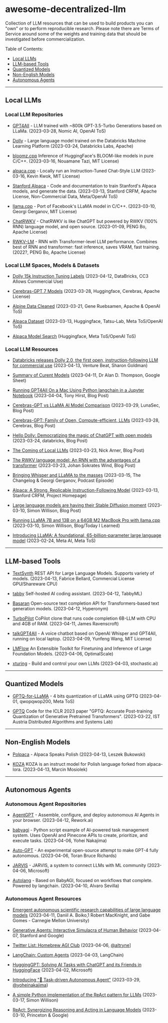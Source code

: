 # awesome-decentralized-llm

Collection of LLM resources that can be used to build products you can "own" or to perform reproducible research. Please note there are Terms of Service around some of the weights and training data that should be investigated before commercialization.

Table of Contents:

- [Local LLMs](#local-llms)
- [LLM-based Tools](#llm-based-tools)
- [Quantized Models](#quantized-models)
- [Non-English Models](#non-english-models)
- [Autonomous Agents](#autonomous-agents)


-----

## Local LLMs

### Local LLM Repositories

- [GPT4All](https://github.com/nomic-ai/gpt4all) -
  LLM trained with ~800k GPT-3.5-Turbo Generations based on LLaMa.
  (2023-03-28, Nomic AI, OpenAI ToS)
 
- [Dolly](https://github.com/databrickslabs/dolly) -
  Large language model trained on the Databricks Machine Learning Platform
  (2023-03-24, Databricks Labs, Apache)
  
- [bloomz.cpp](https://github.com/NouamaneTazi/bloomz.cpp)
  Inference of HuggingFace's BLOOM-like models in pure C/C++.
  (2023-03-16, Nouamane Tazi, MIT License)
  
- [alpaca.cpp](https://github.com/antimatter15/alpaca.cpp) -
  Locally run an Instruction-Tuned Chat-Style LLM
  (2023-03-16, Kevin Kwok, MIT License)

- [Stanford Alpaca](https://github.com/tatsu-lab/stanford_alpaca) -
  Code and documentation to train Stanford's Alpaca models, and generate the data.
  (2023-03-13, Stanford CRFM, Apache License, Non-Commercial Data, Meta/OpenAI ToS)

- [llama.cpp](https://github.com/ggerganov/llama.cpp) -
  Port of Facebook's LLaMA model in C/C++. 
  (2023-03-10, Georgi Gerganov, MIT License)

- [ChatRWKV](https://github.com/BlinkDL/ChatRWKV) -
  ChatRWKV is like ChatGPT but powered by RWKV (100% RNN) language model, and open source.
  (2023-01-09, PENG Bo, Apache License)
  
- [RWKV-LM](https://github.com/BlinkDL/RWKV-LM) -
  RNN with Transformer-level LLM performance. Combines best of RNN and transformer: fast inference, saves VRAM, fast training.
  (2022?, PENG Bo, Apache License)


### Local LLM Spaces, Models & Datasets

- [Dolly 15k Instruction Tuning Labels](https://github.com/databrickslabs/dolly/tree/master/data)
  (2023-04-12, DataBricks, CC3 Allows Commercial Use)
  
- [Cerebras-GPT 7 Models](https://huggingface.co/cerebras)
  (2023-03-28, Huggingface, Cerebras, Apache License)

- [Alpine Data Cleaned](https://github.com/gururise/AlpacaDataCleaned)
  (2023-03-21, Gene Ruebsamen, Apache & OpenAI ToS)

- [Alpaca Dataset](https://huggingface.co/datasets/tatsu-lab/alpaca)
  (2023-03-13, Huggingface, Tatsu-Lab, Meta ToS/OpenAI ToS)
  
- [Alpaca Model Search](https://huggingface.co/models?sort=downloads&search=alpaca)
  (Huggingface, Meta ToS/OpenAI ToS)
  

### Local LLM Resources

- [Databricks releases Dolly 2.0, the first open, instruction-following LLM for commercial use](https://venturebeat-com.cdn.ampproject.org/c/s/venturebeat.com/ai/databricks-releases-dolly-2-0-the-first-open-instruction-following-llm-for-commercial-use/amp/)
  (2023-04-13, Venture Beat, Sharon Goldman)

- [Summary of Curent Models](https://docs.google.com/spreadsheets/d/1O5KVQW1Hx5ZAkcg8AIRjbQLQzx2wVaLl0SqUu-ir9Fs/edit#gid=1158069878)
  (2023-04-11, Dr Alan D. Thompson, Google Sheet)

- [Running GPT4All On a Mac Using Python langchain in a Jupyter Notebook](https://blog.ouseful.info/2023/04/04/running-gpt4all-on-a-mac-using-python-langchain-in-a-jupyter-notebook/)
  (2023-04-04, Tony Hirst, Blog Post)

- [Cerebras-GPT vs LLaMA AI Model Comparison](https://www.lunasec.io/docs/blog/cerebras-gpt-vs-llama-ai-model-comparison/)
  (2023-03-29, LunaSec, Blog Post)

- [Cerebras-GPT: Family of Open, Compute-efficient, LLMs](https://www.cerebras.net/blog/cerebras-gpt-a-family-of-open-compute-efficient-large-language-models/)
  (2023-03-28, Cerebras, Blog Post)

- [Hello Dolly: Democratizing the magic of ChatGPT with open models](https://www.databricks.com/blog/2023/03/24/hello-dolly-democratizing-magic-chatgpt-open-models.html)
  (2023-03-24, databricks, Blog Post)

- [The Coming of Local LLMs](https://nickarner.com/notes/the-coming-of-local-llms-march-23-2023/)
  (2023-03-23, Nick Arner, Blog Post)

- [The RWKV language model: An RNN with the advantages of a transformer](https://johanwind.github.io/2023/03/23/rwkv_overview.html)
  (2023-03-23, Johan Sokrates Wind, Blog Post)
  
- [Bringing Whisper and LLaMA to the masses](https://changelog.com/podcast/532)
  (2023-03-15, The Changelog & Georgi Gerganov, Podcast Episode)
  
- [Alpaca: A Strong, Replicable Instruction-Following Model](https://crfm.stanford.edu/2023/03/13/alpaca.html)
  (2023-03-13, Stanford CRFM, Project Homepage)

- [Large language models are having their Stable Diffusion moment](https://simonwillison.net/2023/Mar/11/llama/)
  (2023-03-10, Simon Willison, Blog Post)

- [Running LLaMA 7B and 13B on a 64GB M2 MacBook Pro with llama.cpp](https://til.simonwillison.net/llms/llama-7b-m2)
  (2023-03-10, Simon Willison, Blog/Today I Learned)
  
- [Introducing LLaMA: A foundational, 65-billion-parameter large language model](https://ai.facebook.com/blog/large-language-model-llama-meta-ai/)
  (2023-02-24, Meta AI, Meta ToS)

-----

## LLM-based Tools

- [TextSynth](https://bellard.org/ts_server/)
  REST API for Large Language Models. Supports variety of models.
  (2023-04-13, Fabrice Bellard, Commercial License GPU/Shareware CPU)

- [tabby](https://github.com/TabbyML/tabby)
  Self-hosted AI coding assistant.
  (2023-04-12, TabbyML)

- [Basaran](https://github.com/hyperonym/basaran)
  Open-source text completion API for Transformers-based text generation models.
  (2023-04-12, Hyperonym)

- [TurboPilot](https://github.com/ravenscroftj/turbopilot)
  CoPilot clone that runs code completion 6B-LLM with CPU and 4GB of RAM.
  (2023-04-11, James Ravenscroft)

- [talkGPT4All](https://github.com/vra/talkGPT4All) -
  A voice chatbot based on OpenAI Whisper and GPT4All, running on local laptop.
  (2023-04-09, Yunfeng Wang, MIT License)

- [LMFlow](https://github.com/OptimalScale/LMFlow)
  An Extensible Toolkit for Finetuning and Inference of Large Foundation Models.
  (2023-04-06, OptimalScale)

- [xturing](https://github.com/stochasticai/xturing) -
  Build and control your own LLMs
  (2023-04-03, stochastic.ai)

----

## Quantized Models

- [GPTQ-for-LLaMA](https://github.com/qwopqwop200/GPTQ-for-LLaMa) -
  4 bits quantization of LLaMA using GPTQ
  (2023-04-01, qwopqwop200, Meta ToS)

- [GPTQ](https://github.com/IST-DASLab/gptq)
  Code for the ICLR 2023 paper "GPTQ: Accurate Post-training Quantization of Generative Pretrained Transformers".
  (2023-03-22, IST Austria Distributed Algorithms and Systems Lab)

----

## Non-English Models

- [Polpaca](https://huggingface.co/mmosiolek/polpaca-lora-7b) -
  Alpaca Speaks Polish
  (2023-04-13, Leszek Bukowski)

- [KOZA](https://github.com/bqpro1/koza)
  KOZA is an instruct model for Polish language forked from alpaca-lora.
  (2023-04-13, Marcin Mosiolek)
  
----

## Autonomous Agents


### Autonomous Agent Repositories

- [AgentGPT](https://github.com/reworkd/AgentGPT) -
  Assemble, configure, and deploy autonomous AI Agents in your browser.
  (2023-04-12, Rework.ai)
  
- [babyagi](https://github.com/yoheinakajima/babyagi) -
  Python script example of AI-powered task management system. Uses OpenAI and Pinecone APIs to create, prioritize, and execute tasks. 
  (2023-04-06, Yohei Nakajima)

- [Auto-GPT](https://github.com/Torantulino/Auto-GPT) -
  An experimental open-source attempt to make GPT-4 fully autonomous.
  (2023-04-06, Toran Bruce Richards)

- [JARVIS](https://github.com/microsoft/JARVIS) -
  JARVIS, a system to connect LLMs with ML community
  (2023-04-06, Microsoft)

- [Autolang](https://github.com/alvarosevilla95/autolang) -
  Based on BabyAGI, focused on workflows that complete. Powered by langchain.
  (2023-04-10, Alvaro Sevilla)

### Autonomous Agent Resources

- [Emergent autonomous scientific research capabilities of large language models](https://arxiv.org/abs/2304.05332)
  (2023-04-11, Daniil A. Boiko,1 Robert MacKnight, and Gabe Gomes - Carnegie Mellon University)

- [Generative Agents: Interactive Simulacra of Human Behavior](https://arxiv.org/pdf/2304.03442.pdf)
  (2023-04-07, Stanford and Google)

- [Twitter List: Homebrew AGI Club](https://twitter.com/i/lists/1642934512836575232)
  (2023-04-06, [@altryne](https://twitter.com/altryne)]

- [LangChain: Custom Agents](https://blog.langchain.dev/custom-agents/)
  (2023-04-03, LangChain)
 
- [HuggingGPT: Solving AI Tasks with ChatGPT and its Friends in HuggingFace](https://arxiv.org/abs/2303.17580)
  (2023-04-02, Microsoft)

- [Introducing "🤖 Task-driven Autonomous Agent"](https://twitter.com/yoheinakajima/status/1640934493489070080?s=20)
  (2023-03-29, [@yoheinakajima](https://twitter.com/yoheinakajima))

- [A simple Python implementation of the ReAct pattern for LLMs](https://til.simonwillison.net/llms/python-react-pattern)
  (2023-03-17, Simon Willison)

- [ReAct: Synergizing Reasoning and Acting in Language Models](https://react-lm.github.io/)
  (2023-03-10, Princeton & Google)


